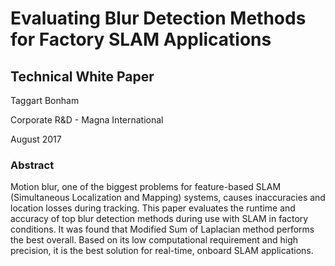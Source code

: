 # Evaluating Blur Detection Methods for Factory SLAM Applications
## Technical White Paper
Taggart Bonham

Corporate R&D - Magna International

August 2017

### Abstract
Motion blur, one of the biggest problems for feature-based
SLAM (Simultaneous Localization and Mapping) systems, causes
inaccuracies and location losses during tracking. This paper evaluates the
runtime and accuracy of top blur detection methods during use with SLAM
in factory conditions. It was found that Modified Sum of Laplacian method
performs the best overall. Based on its low computational requirement and
high precision, it is the best solution for real-time, onboard SLAM
applications.
